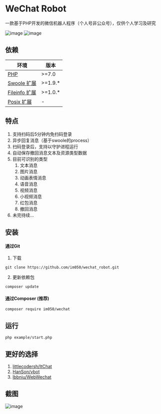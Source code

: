 # WeChat Robot
一款基于PHP开发的微信机器人程序（个人号非公众号），仅供个人学习及研究

![image](https://img.shields.io/badge/PHP-5.6-orange.svg?style=flat)
![image](https://img.shields.io/badge/license-MIT-green.svg?style=flat)

## 依赖

| 环境          | 版本           |
| ------------- | ------------- |
| [PHP](http://www.php.net)           | \>=7.0 | 
| [Swoole 扩展](http://www.swoole.com/)    | \>=1.9.*      |
| [Fileinfo 扩展](http://php.net/manual/en/book.fileinfo.php)  | \>=1.0.*      |
| [Posix 扩展](http://www.php.net/manual/en/book.posix.php)     | -             |

## 特点

1. 支持扫码后5分钟内免扫码登录
2. 异步回复消息（基于swoole的process）
3. 扫码登录后，支持以守护进程运行
4. 自动保存撤回消息文本及资源类型数据
5. 目前可识别的类型
    1. 文本消息
    2. 图片消息
    3. 动画表情消息
    4. 语音消息
    5. 视频消息
    6. 小视频消息
    7. 红包消息
    8. 撤回消息
5. 未完待续...

## 安装

#### 通过Git

1. 下载
```
git clone https://github.com/im050/wechat_robot.git
```
2. 更新依赖包
```
composer update
```

#### 通过Composer (推荐)

```
composer require im050/wechat
```

## 运行
```
php example/start.php
```

## 更好的选择

1. [littlecodersh/ItChat](https://github.com/littlecodersh/ItChat) 
2. [HanSon/vbot](https://github.com/HanSon/vbot) 
3. [lbbniu/WebWechat](https://github.com/lbbniu/WebWechat) 

## 截图

 ![image](https://github.com/im050/wechat_robot/raw/master/screenshots/screenshot.png)